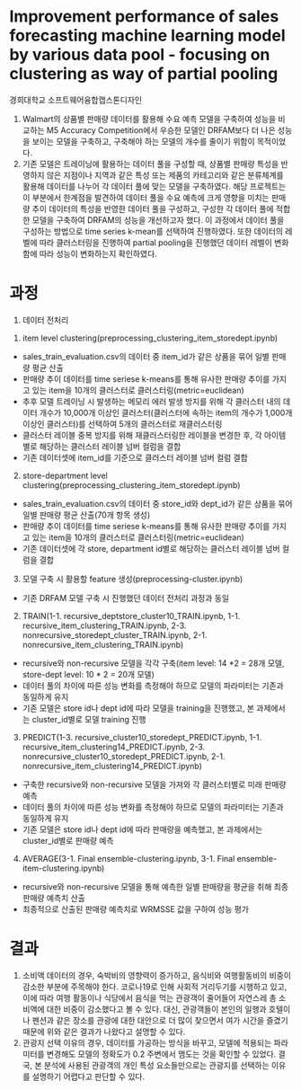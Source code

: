 # Improvement performance of sales forecasting machine learning model by various data pool - focusing on clustering as way of partial pooling

경희대학교 소프트웨어융합캡스톤디자인
1. Walmart의 상품별 판매량 데이터를 활용해 수요 예측 모델을 구축하여 성능을 비교하는 M5 Accuracy Competition에서 우승한 모델인 DRFAM보다 더 나은 성능을 보이는 모델을 구축하고, 구축해야 하는 모델의 개수를 줄이기 위함이 목적이었다. 
2. 기존 모델은 트레이닝에 활용하는 데이터 풀을 구성할 때, 상품별 판매량 특성을 반영하지 않은 지점이나 지역과 같은 특성 또는 제품의 카테고리와 같은 분류체계를 활용해 데이터를 나누어 각 데이터 풀에 맞는 모델을 구축하였다. 해당 프로젝트는 이 부분에서 한계점을 발견하여 데이터 풀을 수요 예측에 크게 영향을 미치는 판매량 추이 데이터의 특성을 반영한 데이터 풀을 구성하고, 구성한 각 데이터 풀에 적합한 모델을 구축하여 DRFAM의 성능을 개선하고자 했다. 이 과정에서 데이터 풀을 구성하는 방법으로 time series k-mean를 선택하여 진행하였다. 또한 데이터의 레벨에 따라 클러스터링을 진행하여 partial pooling을 진행했던 데이터 레벨이 변화함에 따라 성능이 변화하는지 확인하였다.

# 과정
1. 데이터 전처리
 1) item level clustering(preprocessing_clustering_item_storedept.ipynb)
 - sales_train_evaluation.csv의 데이터 중 item_id가 같은 상품을 묶어 일별 판매량 평균 산출
 - 판매량 추이 데이터를 time seriese k-means를 통해 유사한 판매량 추이를 가지고 있는 item을 10개의 클러스터로 클러스터링(metric=euclidean)
 - 추후 모델 트레이닝 시 발생하는 메모리 에러 발생 방지를 위해 각 클러스터 내의 데이터 개수가 10,000개 이상인 클러스터(클러스터에 속하는 item의 개수가 1,000개 이상인 클러스터)를 선택하여 5개의 클러스터로 재클러스터링
 - 클러스터 레이블 중복 방지를 위해 재클러스터링한 레이블을 변경한 후, 각 아이템별로 해당하는 클러스터 레이블 넘버 컬럼을 결합
 - 기존 데이터셋에 item_id를 기준으로 클러스터 레이블 넘버 컬럼 결합
 2) store-department level clustering(preprocessing_clustering_item_storedept.ipynb)
 - sales_train_evaluation.csv의 데이터 중 store_id와 dept_id가 같은 상품을 묶어 일별 판매량 평균 산출(70개 항목 생성)
 - 판매량 추이 데이터를 time seriese k-means를 통해 유사한 판매량 추이를 가지고 있는 item을 10개의 클러스터로 클러스터링(metric=euclidean)
 - 기존 데이터셋에 각 store, department id별로 해당하는 클러스터 레이블 넘버 컬럼을 결합
 3) 모델 구축 시 활용할 feature 생성(preprocessing-cluster.ipynb)
 - 기존 DRFAM 모델 구축 시 진행했던 데이터 전처리 과정과 동일
 
2. TRAIN(1-1. recursive_deptstore_cluster10_TRAIN.ipynb, 1-1. recursive_item_clustering_TRAIN.ipynb, 2-3. nonrecursive_storedept_cluster_TRAIN.ipynb, 2-1. nonrecursive_item_clustering_TRAIN.ipynb)
- recursive와 non-recursive 모델을 각각 구축(item level: 14 *2 = 28개 모델, store-dept level: 10 * 2 = 20개 모델)
- 데이터 풀의 차이에 따른 성능 변화를 측정해야 하므로 모델의 파라미터는 기존과 동일하게 유지
- 기존 모델은 store id나 dept id에 따라 모델을 training을 진행했고, 본 과제에서는 cluster_id별로 모델 training 진행

3. PREDICT(1-3. recursive_cluster10_storedept_PREDICT.ipynb, 1-1. recursive_item_clustering14_PREDICT.ipynb, 2-3. nonrecursive_cluster10_storedept_PREDICT.ipynb, 2-1. nonrecursive_item_clustering14_PREDICT.ipynb)
- 구축한 recursive와 non-recursive 모델을 가져와 각 클러스터별로 미래 판매량 예측
- 데이터 풀의 차이에 따른 성능 변화를 측정해야 하므로 모델의 파라미터는 기존과 동일하게 유지
- 기존 모델은 store id나 dept id에 따라 판매량을 예측했고, 본 과제에서는 cluster_id별로 판매량 예측

4. AVERAGE(3-1. Final ensemble-clustering.ipynb, 3-1. Final ensemble-item-clustering.ipynb)
- recursive와 non-recursive 모델을 통해 예측한 일별 판매량을 평균을 취해 최종 판매량 예측치 산출
- 최종적으로 산출된 판매량 예측치로 WRMSSE 값을 구하여 성능 평가

# 결과
1) 소비액 데이터의 경우, 숙박비의 영향력이 증가하고, 음식비와 여행활동비의 비중이 감소한 부분에 주목해야 한다. 코로나19로 인해 사회적 거리두기를 시행하고 있고, 이에 따라 여행 활동이나 식당에서 음식을 먹는 관광객이 줄어들어 자연스레 총 소비액에 대한 비중이 감소했다고 볼 수 있다. 대신, 관광객들이 본인의 일행과 호텔이나 펜션과 같은 장소를 관광에 대한 대안으로 더 많이 찾으면서 여가 시간을 즐겼기 때문에 위와 같은 결과가 나왔다고 설명할 수 있다. 
2) 관광지 선택 이유의 경우, 데이터를 가공하는 방식을 바꾸고, 모델에 적용되는 파라미터를 변경해도 모델의 정확도가 0.2 주변에서 맴도는 것을 확인할 수 있었다. 결국, 본 분석에 사용된 관광객의 개인 특성 요소들만으로는 관광지를 선택하는 이유를 설명하기 어렵다고 판단할 수 있다. 
